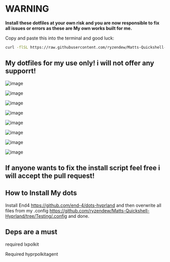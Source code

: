 # WARNING

**Install these dotfiles at your own risk and you are now responsible to fix all issues or errors as these are My own works built for me.**

Copy and paste this into the terminal and good luck:

```sh
curl -flSL https://raw.githubusercontent.com/ryzendew/Matts-Quickshell-Hyprland/refs/heads/Testing/install.sh | bash
```

## My dotfiles for my use only! i will not offer any supporrt!

![image](https://github.com/user-attachments/assets/5fae2ee4-7da2-4d60-91e0-f63ff4f47095)

![image](https://github.com/user-attachments/assets/36b9eff7-b7c8-4302-bc1f-2a21d9c59504)

![image](https://github.com/user-attachments/assets/272be529-1afe-4737-ac14-f72d99597d2a)

![image](https://github.com/user-attachments/assets/dd96cfe0-4071-43bf-b5c6-e150c37df1e8)

![image](https://github.com/user-attachments/assets/25f3b0a9-7f8c-47a4-8255-a1545dd7a5a6)

![image](https://github.com/user-attachments/assets/0514c485-87ef-486f-b883-e92e0f5eb098)

![image](https://github.com/user-attachments/assets/1722c228-f83a-43d8-a641-69847f53816d)

![image](https://github.com/user-attachments/assets/5827fbb7-20d6-4db8-97cf-a01786843239)

## If anyone wants to fix the install script feel free i will accept the pull request!

## How to Install My dots

Install End4 https://github.com/end-4/dots-hyprland and then overwrite all files from my .config https://github.com/ryzendew/Matts-Quickshell-Hyprland/tree/Testing/.config and done.

## Deps are a must

required lxpolkit

Required hyprpolkitagent
